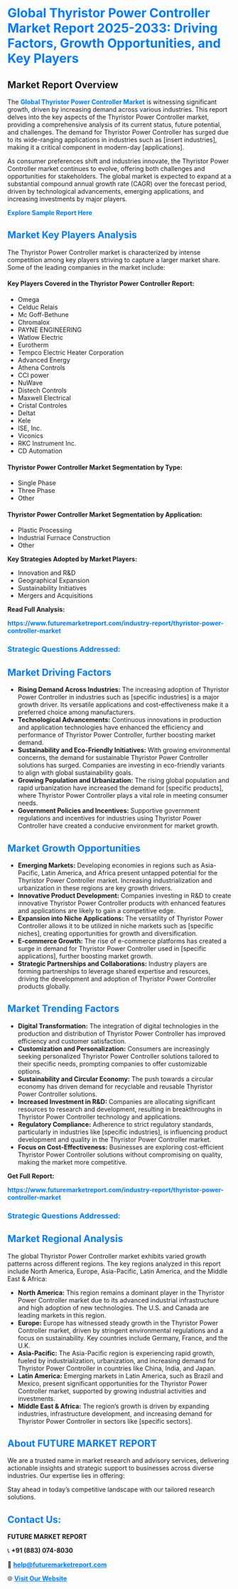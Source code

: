 <h1 style="color: #007BFF;">Global Thyristor Power Controller Market Report 2025-2033: Driving Factors, Growth Opportunities, and Key Players</h1>

<section id="overview">
<h2>Market Report Overview</h2>
<p>The <a href="https://www.futuremarketreport.com/industry-report/thyristor-power-controller-market" style="color: #007BFF; text-decoration: none;"><strong>Global Thyristor Power Controller Market</strong></a> is witnessing significant growth, driven by increasing demand across various industries. This report delves into the key aspects of the Thyristor Power Controller market, providing a comprehensive analysis of its current status, future potential, and challenges. The demand for Thyristor Power Controller has surged due to its wide-ranging applications in industries such as [insert industries], making it a critical component in modern-day [applications].</p>
<p>As consumer preferences shift and industries innovate, the Thyristor Power Controller market continues to evolve, offering both challenges and opportunities for stakeholders. The global market is expected to expand at a substantial compound annual growth rate (CAGR) over the forecast period, driven by technological advancements, emerging applications, and increasing investments by major players.</p>
</section>

<section id="overview">
<p><a href="https://www.futuremarketreport.com/request-sample/reportId=81886" style="color: #007BFF; text-decoration: none;"><strong>Explore Sample Report Here</strong></a></p>
</section>

<section id="key-players">
<h2 style="color: #007BFF;">Market Key Players Analysis</h2>
<p>The Thyristor Power Controller market is characterized by intense competition among key players striving to capture a larger market share. Some of the leading companies in the market include:</p>
<h4>Key Players Covered in the Thyristor Power Controller Report:</h4>
<ul><li>Omega</li><li>Celduc Relais</li><li>Mc Goff-Bethune</li><li>Chromalox</li><li>PAYNE ENGINEERING</li><li>Watlow Electric</li><li>Eurotherm</li><li>Tempco Electric Heater Corporation</li><li>Advanced Energy</li><li>Athena Controls</li><li>CCI power</li><li>NuWave</li><li>Distech Controls</li><li>Maxwell Electrical</li><li>Cristal Controles</li><li>Deltat</li><li>Kele</li><li>ISE, Inc.</li><li>Viconics</li><li>RKC Instrument Inc.</li><li>CD Automation</li></ul>
<h4>Thyristor Power Controller Market Segmentation by Type:</h4>
<ul><li>Single Phase</li><li>Three Phase</li><li>Other</li></ul>

<h4>Thyristor Power Controller Market Segmentation by Application:</h4>
<ul><li>Plastic Processing</li><li>Industrial Furnace Construction</li><li>Other</li></ul>
<p><strong>Key Strategies Adopted by Market Players:</strong></p>
<ul>
<li>Innovation and R&D</li>
<li>Geographical Expansion</li>
<li>Sustainability Initiatives</li>
<li>Mergers and Acquisitions</li>
</ul>
</section>

<section>
<p><strong>Read Full Analysis: </strong></p><a href="https://www.futuremarketreport.com/industry-report/thyristor-power-controller-market" style="color: #007BFF; text-decoration: none;"><strong>https://www.futuremarketreport.com/industry-report/thyristor-power-controller-market</strong></a>
<h3 style="color: #007BFF;">Strategic Questions Addressed:</h3>
</section>

<section id="driving-factors">
<h2 style="color: #007BFF;">Market Driving Factors</h2>
<ul>
<li><strong>Rising Demand Across Industries:</strong> The increasing adoption of Thyristor Power Controller in industries such as [specific industries] is a major growth driver. Its versatile applications and cost-effectiveness make it a preferred choice among manufacturers.</li>
<li><strong>Technological Advancements:</strong> Continuous innovations in production and application technologies have enhanced the efficiency and performance of Thyristor Power Controller, further boosting market demand.</li>
<li><strong>Sustainability and Eco-Friendly Initiatives:</strong> With growing environmental concerns, the demand for sustainable Thyristor Power Controller solutions has surged. Companies are investing in eco-friendly variants to align with global sustainability goals.</li>
<li><strong>Growing Population and Urbanization:</strong> The rising global population and rapid urbanization have increased the demand for [specific products], where Thyristor Power Controller plays a vital role in meeting consumer needs.</li>
<li><strong>Government Policies and Incentives:</strong> Supportive government regulations and incentives for industries using Thyristor Power Controller have created a conducive environment for market growth.</li>
</ul>
</section>

<section id="growth-opportunities">
<h2 style="color: #007BFF;">Market Growth Opportunities</h2>
<ul>
<li><strong>Emerging Markets:</strong> Developing economies in regions such as Asia-Pacific, Latin America, and Africa present untapped potential for the Thyristor Power Controller market. Increasing industrialization and urbanization in these regions are key growth drivers.</li>
<li><strong>Innovative Product Development:</strong> Companies investing in R&D to create innovative Thyristor Power Controller products with enhanced features and applications are likely to gain a competitive edge.</li>
<li><strong>Expansion into Niche Applications:</strong> The versatility of Thyristor Power Controller allows it to be utilized in niche markets such as [specific niches], creating opportunities for growth and diversification.</li>
<li><strong>E-commerce Growth:</strong> The rise of e-commerce platforms has created a surge in demand for Thyristor Power Controller used in [specific applications], further boosting market growth.</li>
<li><strong>Strategic Partnerships and Collaborations:</strong> Industry players are forming partnerships to leverage shared expertise and resources, driving the development and adoption of Thyristor Power Controller products globally.</li>
</ul>
</section>

<section id="trending-factors">
<h2 style="color: #007BFF;">Market Trending Factors</h2>
<ul>
<li><strong>Digital Transformation:</strong> The integration of digital technologies in the production and distribution of Thyristor Power Controller has improved efficiency and customer satisfaction.</li>
<li><strong>Customization and Personalization:</strong> Consumers are increasingly seeking personalized Thyristor Power Controller solutions tailored to their specific needs, prompting companies to offer customizable options.</li>
<li><strong>Sustainability and Circular Economy:</strong> The push towards a circular economy has driven demand for recyclable and reusable Thyristor Power Controller solutions.</li>
<li><strong>Increased Investment in R&D:</strong> Companies are allocating significant resources to research and development, resulting in breakthroughs in Thyristor Power Controller technology and applications.</li>
<li><strong>Regulatory Compliance:</strong> Adherence to strict regulatory standards, particularly in industries like [specific industries], is influencing product development and quality in the Thyristor Power Controller market.</li>
<li><strong>Focus on Cost-Effectiveness:</strong> Businesses are exploring cost-efficient Thyristor Power Controller solutions without compromising on quality, making the market more competitive.</li>
</ul>
</section>

<section>
<p><strong>Get Full Report: </strong></p><a href="https://www.futuremarketreport.com/industry-report/thyristor-power-controller-market" style="color: #007BFF; text-decoration: none;"><strong>https://www.futuremarketreport.com/industry-report/thyristor-power-controller-market</strong></a>
<h3 style="color: #007BFF;">Strategic Questions Addressed:</h3>
</section>


<section id="regional-analysis">
<h2 style="color: #007BFF;">Market Regional Analysis</h2>
<p>The global Thyristor Power Controller market exhibits varied growth patterns across different regions. The key regions analyzed in this report include North America, Europe, Asia-Pacific, Latin America, and the Middle East & Africa:</p>
<ul>
<li><strong>North America:</strong> This region remains a dominant player in the Thyristor Power Controller market due to its advanced industrial infrastructure and high adoption of new technologies. The U.S. and Canada are leading markets in this region.</li>
<li><strong>Europe:</strong> Europe has witnessed steady growth in the Thyristor Power Controller market, driven by stringent environmental regulations and a focus on sustainability. Key countries include Germany, France, and the U.K.</li>
<li><strong>Asia-Pacific:</strong> The Asia-Pacific region is experiencing rapid growth, fueled by industrialization, urbanization, and increasing demand for Thyristor Power Controller in countries like China, India, and Japan.</li>
<li><strong>Latin America:</strong> Emerging markets in Latin America, such as Brazil and Mexico, present significant opportunities for the Thyristor Power Controller market, supported by growing industrial activities and investments.</li>
<li><strong>Middle East & Africa:</strong> The region’s growth is driven by expanding industries, infrastructure development, and increasing demand for Thyristor Power Controller in sectors like [specific sectors].</li>
</ul>
</section>

<footer>
<h2 style="color: #007BFF;">About FUTURE MARKET REPORT</h2>
<p>We are a trusted name in market research and advisory services, delivering actionable insights and strategic support to businesses across diverse industries. Our expertise lies in offering:</p>

<p>Stay ahead in today’s competitive landscape with our tailored research solutions.</p>

<h2 style="color: #007BFF;">Contact Us:</h2>
<p><strong>FUTURE MARKET REPORT</strong></p>
<p>📞 <strong>+91 (883) 074-8030</strong></p>
<p>📧 <strong><a href="mailto:help@futuremarketreport.com" style="color: #007BFF;">help@futuremarketreport.com</a></strong></p>
<p>🌐 <strong><a href="https://www.futuremarketreport.com/" style="color: #007BFF;">Visit Our Website</a></strong></p>
</footer>